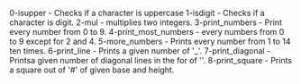 0-isupper - Checks if a character is uppercase
1-isdigit - Checks if a character is digit.
2-mul - multiplies two integers.
3-print_numbers - Print every number from 0 to 9.
4-print_most_numbers - every numbers from 0 to 9 except for 2 and 4.
5-more_numbers - Prints every number from 1 to 14 ten times.
6-print_line - Prints a given number of '_'.
7-print_diagonal - Printsa given number of diagonal lines in the for of '\'.
8-print_square - Prints a square out of '#' of given base and height.
